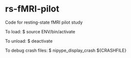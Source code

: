 rs-fMRI-pilot
=============

Code for resting-state fMRI pilot study

To load: 
$ source ENV/bin/activate

To unload:
$ deactivate

To debug crash files:
$ nipype_display_crash ${CRASHFILE}
